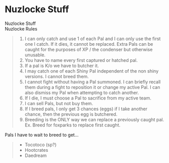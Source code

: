 # Nuzlocke Stuff
Nuzlocke Stuff  
Nuzlocke Rules  
>1. I can only catch and use 1 of each Pal and I can only use the first one I catch. If it dies, it cannot be replaced. Extra Pals can be caught for the purposes of XP / the condenser but otherwise unusable.  
>1. You have to name every first captured or hatched pal.  
>1. If a pal is K/o we have to butcher it.  
>1. I may catch one of each Shiny Pal independent of the non shiny versions. I cannot breed them.  
>1. I cannot fight without having a Pal summoned. I can briefly recall them during a fight to reposition it or change my active Pal. I can also dismiss my Pal when attempting to catch another.  
>1. If I die, I must choose a Pal to sacrifice from my active team.  
>1. I can sell Pals, but not buy them.  
>1. If I breed pals, I only get 3 chances (eggs) if I take another chance, then the previous egg is butchered.  
>1. Breeding is the ONLY way we can replace a previously caught pal. Ex. Breed for foxparks to replace first caught.  
  
  
Pals I have to wait to breed to get…  
>- Tocotoco (sp?)  
>- Hootcrates  
>- Daedream  
  

